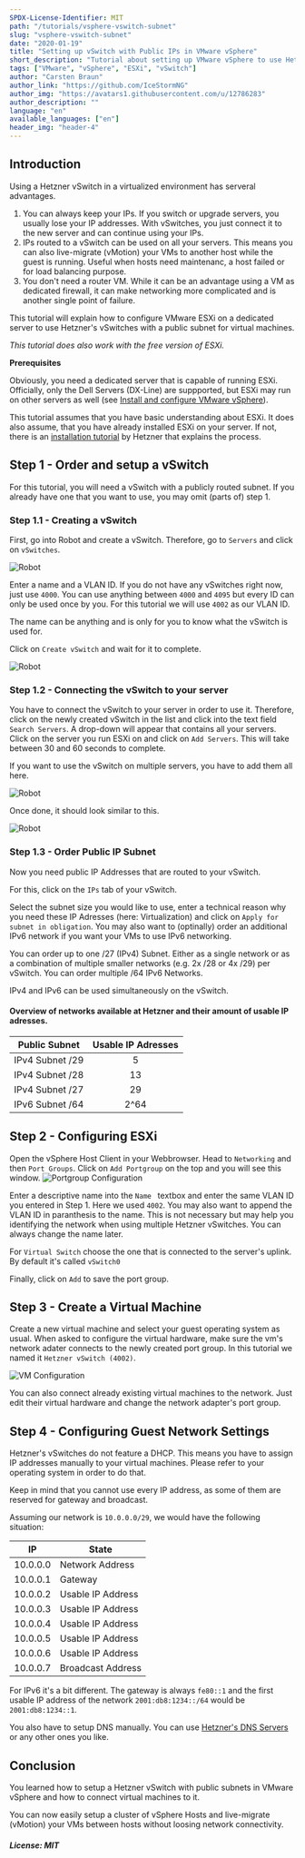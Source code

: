 ```yaml
---
SPDX-License-Identifier: MIT
path: "/tutorials/vsphere-vswitch-subnet"
slug: "vsphere-vswitch-subnet"
date: "2020-01-19"
title: "Setting up vSwitch with Public IPs in VMware vSphere"
short_description: "Tutorial about setting up VMware vSphere to use Hetzner vSwitches as virtual machine network."
tags: ["VMware", "vSphere", "ESXi", "vSwitch"]
author: "Carsten Braun"
author_link: "https://github.com/IceStormNG"
author_img: "https://avatars1.githubusercontent.com/u/12786283"
author_description: ""
language: "en"
available_languages: ["en"]
header_img: "header-4"
---
```


## Introduction

Using a Hetzner vSwitch in a virtualized environment has serveral advantages.
 
1. You can always keep your IPs. If you switch or upgrade servers, you usually lose your IP addresses. With vSwitches, you just connect it to the new server and can continue using your IPs.
2. IPs routed to a vSwitch can be used on all your servers. This means you can also live-migrate (vMotion) your VMs to another host while the guest is running. Useful when hosts need maintenanc, a host failed or for load balancing purpose.
3. You don't need a router VM. While it can be an advantage using a VM as dedicated firewall, it can make networking more complicated and is another single point of failure.


This tutorial will explain how to configure VMware ESXi on a dedicated server to use Hetzner's vSwitches with a public subnet for virtual machines.

_This tutorial does also work with the free version of ESXi._

**Prerequisites**

Obviously, you need a dedicated server that is capable of running ESXi. Officially, only the Dell Servers (DX-Line) are suppported, but ESXi may run on other servers as well (see [Install and configure VMware vSphere](https://community.hetzner.com/tutorials/install-and-configure-vmware-vsphere#compatibility)). 

This tutorial assumes that you have basic understanding about ESXi. 
It does also assume, that you have already installed ESXi on your server.
If not, there is an [installation tutorial](https://community.hetzner.com/tutorials/install-and-configure-vmware-vsphere) by Hetzner that explains the process.

## Step 1 - Order and setup a vSwitch

For this tutorial, you will need a vSwitch with a publicly routed  subnet. If you already have one that you want to use, you may omit (parts of) step 1.

### Step 1.1 - Creating a vSwitch
First, go into Robot and create a vSwitch. Therefore, go to ```Servers``` and click on ```vSwitches```.

![Robot](images/step-1_1.png)

Enter a name and a VLAN ID. If you do not have any vSwitches right now, just use ```4000```. You can use anything between ```4000``` and ```4095``` but every ID can only be used once by you. For this tutorial we will use ```4002``` as our VLAN ID.

The name can be anything and is only for you to know what the vSwitch is used for. 

Click on ```Create vSwitch``` and wait for it to complete.

![Robot](images/step-1_2.png)

### Step 1.2 - Connecting the vSwitch to your server
You have to connect the vSwitch to your server in order to use it. Therefore, click on the newly created vSwitch in the list and click into the text field ```Search Servers```. A drop-down will appear that contains all your servers. Click on the server you run ESXi on and click on ```Add Servers```. This will take between 30 and 60 seconds to complete.

If you want to use the vSwitch on multiple servers, you have to add them all here.

![Robot](images/step-1_3.png)

Once done, it should look similar to this.

![Robot](images/step-1_4.png)

### Step 1.3 - Order Public IP Subnet

Now you need public IP Addresses that are routed to your vSwitch. 

For this, click on the ```IPs``` tab of your vSwitch. 

Select the subnet size you would like to use, enter a technical reason  why you need these IP Adresses (here: Virtualization) and click on ```Apply for subnet in obligation```. You may also want to (optinally) order an additional IPv6 network if you want your VMs to use IPv6 networking.

You can order up to one /27 (IPv4) Subnet. Either as a single network or as a combination of multiple smaller networks (e.g. 2x /28 or 4x /29) per vSwitch. You can order multiple /64 IPv6 Networks.

IPv4 and IPv6 can be used simultaneously on the vSwitch.

#### Overview of networks available at Hetzner and their amount of usable IP adresses.

| Public Subnet   | Usable IP Adresses  |
|:---------------:|:-------------------:|
| IPv4 Subnet /29 |			5		 		|
| IPv4 Subnet /28 |			13				|
| IPv4 Subnet /27 |			29				|
| IPv6 Subnet /64 |			2^64			|

## Step 2 - Configuring ESXi

Open the vSphere Host Client in your Webbrowser. Head to ```Networking``` and then ```Port Groups```. Click on ```Add Portgroup``` on the top and you will see this window.
![Portgroup Configuration](images/step-2_1.png)

Enter a descriptive name into the ```Name ``` textbox and enter the same VLAN ID you entered in Step 1. Here we used ```4002```. You may also want to append the VLAN ID in paranthesis to the name. This is not necessary but may help you identifying the network when using multiple Hetzner vSwitches. You can always change the name later.

For ```Virtual Switch``` choose the one that is connected to the server's uplink. By default it's called ```vSwitch0```

Finally, click on ```Add``` to save the port group.

## Step 3 - Create a Virtual Machine

Create a new virtual machine and select your guest operating system as usual. When asked to configure the virtual hardware, make sure the vm's network adater connects to the newly created port group. In this tutorial we named it ```Hetzner vSwitch (4002)```.

![VM Configuration](images/step-3_1.png)

You can also connect already existing virtual machines to the network. Just edit their virtual hardware and change the network adapter's port group.

## Step 4 - Configuring Guest Network Settings

Hetzner's vSwitches do not feature a DHCP. This means you have to assign IP addresses manually to your virtual machines. Please refer to your operating system in order to do that.

Keep in mind that you cannot use every IP address, as some of them are reserved for gateway and broadcast.

Assuming our network is `10.0.0.0/29`, we would have the following situation:

| IP     	 | State 					|
|:--------:|---------------------|
| 10.0.0.0 | Network Address		|
| 10.0.0.1 | Gateway				|
| 10.0.0.2 | Usable IP Address	|
| 10.0.0.3 | Usable IP Address	|
| 10.0.0.4 | Usable IP Address	|
| 10.0.0.5 | Usable IP Address	|
| 10.0.0.6 | Usable IP Address	|
| 10.0.0.7 | Broadcast	Address   |

For IPv6 it's a bit different. The gateway is always `fe80::1` and the first usable IP address of the network `2001:db8:1234::/64` would be `2001:db8:1234::1`.

You also have to setup DNS manually. You can use [Hetzner's DNS Servers](https://wiki.hetzner.de/index.php/Hetzner_Standard_Name_Server/en) or any other ones you like.

## Conclusion

You learned how to setup a Hetzner vSwitch with public subnets in VMware vSphere and how to connect virtual machines to it.

You can now easily setup a cluster of vSphere Hosts and live-migrate (vMotion) your VMs between hosts without loosing network connectivity.

##### License: MIT

<!--

Contributor's Certificate of Origin

By making a contribution to this project, I certify that:

(a) The contribution was created in whole or in part by me and I have
    the right to submit it under the license indicated in the file; or

(b) The contribution is based upon previous work that, to the best of my
    knowledge, is covered under an appropriate license and I have the
    right under that license to submit that work with modifications,
    whether created in whole or in part by me, under the same license
    (unless I am permitted to submit under a different license), as
    indicated in the file; or

(c) The contribution was provided directly to me by some other person
    who certified (a), (b) or (c) and I have not modified it.

(d) I understand and agree that this project and the contribution are
    public and that a record of the contribution (including all personal
    information I submit with it, including my sign-off) is maintained
    indefinitely and may be redistributed consistent with this project
    or the license(s) involved.

Signed-off-by: Carsten Braun <info@braun-software-solutions.de>

-->